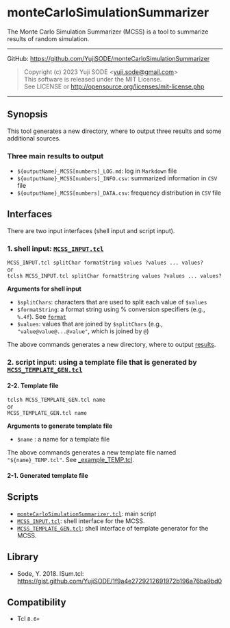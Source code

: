 # monteCarloSimulationSummarizer
The Monte Carlo Simulation Summarizer (MCSS) is a tool to summarize results of random simulation.
___
GitHub: https://github.com/YujiSODE/monteCarloSimulationSummarizer  
>Copyright (c) 2023 Yuji SODE \<yuji.sode@gmail.com\>  
>This software is released under the MIT License.  
>See LICENSE or http://opensource.org/licenses/mit-license.php  
______

## Synopsis
This tool generates a new directory, where to output three results and some additional sources.

### Three main results to output
- `${outputName}_MCSS[numbers]_LOG.md`: log in `Markdown` file
- `${outputName}_MCSS[numbers]_INFO.csv`: summarized information in `CSV` file
- `${outputName}_MCSS[numbers]_DATA.csv`: frequency distribution in `CSV` file

## Interfaces
There are two input interfaces (shell input and script input).

### 1. **shell input:** [`MCSS_INPUT.tcl`](MCSS_INPUT.tcl)

`MCSS_INPUT.tcl splitChar formatString values ?values ... values?`  
or  
`tclsh MCSS_INPUT.tcl splitChar formatString values ?values ... values?`

**Arguments for shell input**
- `$splitChars`: characters that are used to split each value of `$values`
- `$formatString`: a format string using % conversion specifiers (e.g., `%.4f`). See [`format`](https://www.tcl.tk/man/tcl8.6/TclCmd/format.html)
- `$values`: values that are joined by `$splitChars` (e.g., `"value@value@...@value"`, which is joined by `@`)

The above commands generates a new directory, where to output [results](#three-main-results-to-output).

### 2. **script input**: using a template file that is generated by [`MCSS_TEMPLATE_GEN.tcl`](MCSS_TEMPLATE_GEN.tcl)

#### 2-2. Template file
`tclsh MCSS_TEMPLATE_GEN.tcl name`  
or  
`MCSS_TEMPLATE_GEN.tcl name`

**Arguments to generate template file**
- `$name` : a name for a template file

The above commands generates a new template file named `"${name}_TEMP.tcl"`. See [_example_TEMP.tcl](EXAMPLES/_example_TEMP.tcl).

#### 2-1. Generated template file

## Scripts
- [`monteCarloSimulationSummarizer.tcl`](monteCarloSimulationSummarizer.tcl): main script
- [`MCSS_INPUT.tcl`](MCSS_INPUT.tcl): shell interface for the MCSS.
- [`MCSS_TEMPLATE_GEN.tcl`](MCSS_TEMPLATE_GEN.tcl): shell interface of template generator for the MCSS.

## Library
- Sode, Y. 2018. lSum.tcl: https://gist.github.com/YujiSODE/1f9a4e2729212691972b196a76ba9bd0

## Compatibility
- Tcl `8.6+`
